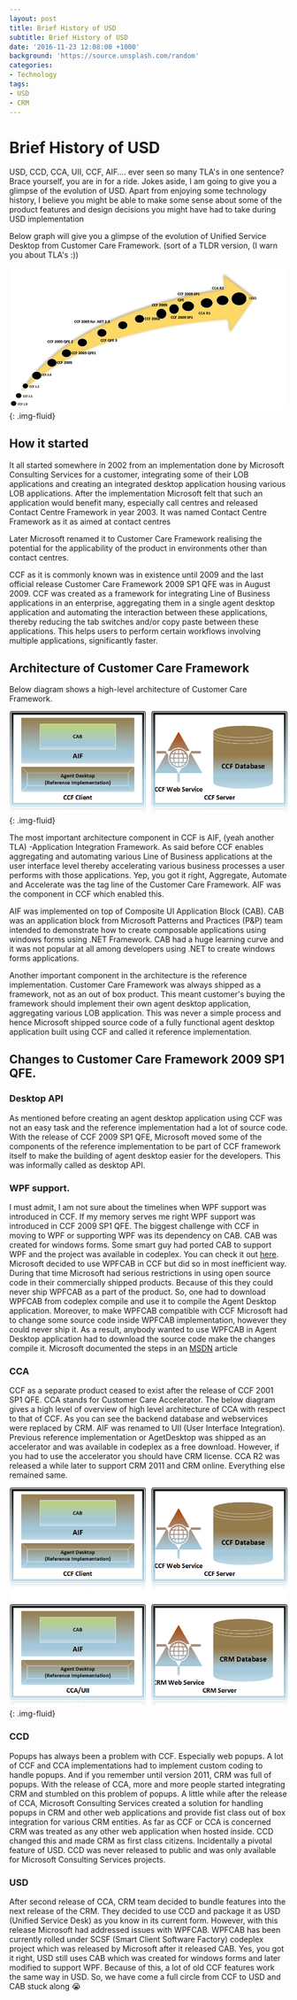 ```yaml
---
layout: post
title: Brief History of USD
subtitle: Brief History of USD
date: '2016-11-23 12:08:00 +1000'
background: 'https://source.unsplash.com/random'
categories:
- Technology
tags:
- USD
- CRM
---
```

# Brief History of USD

USD, CCD, CCA, UII, CCF, AIF…. ever seen so many TLA's in one sentence? Brace yourself, you are in for a ride. Jokes aside, I am going to give you a glimpse of the evolution of USD. Apart from enjoying some technology history, I believe you might be able to make some sense about some of the product features and design decisions you might have had to take during USD implementation
 
Below graph will give you a glimpse of the evolution of Unified Service Desktop from Customer Care Framework. (sort of a TLDR version, (I warn you about TLA's :))

![image](/uploads/2016/11/usdhistory1.png){: .img-fluid}
 
## How it started
It all started somewhere in 2002 from an implementation done by Microsoft Consulting Services for a customer, integrating some of their LOB applications and creating an integrated desktop application housing various LOB applications. After the implementation Microsoft felt that such an application would benefit many, especially call centres and released Contact Centre Framework in year 2003. It was named Contact Centre Framework as it as aimed at contact centres
 
Later Microsoft renamed it to Customer Care Framework realising the potential for the applicability of the product in environments other than contact centres.
 
CCF as it is commonly known was in existence until 2009 and the last official release Customer Care Framework 2009 SP1 QFE was in August 2009. CCF was created as a framework for integrating Line of Business applications in an enterprise, aggregating them in a single agent desktop application and automating the interaction between these applications, thereby reducing the tab switches and/or copy paste between these applications. This helps users to perform certain workflows involving multiple applications, significantly faster.
 
## Architecture of Customer Care Framework
 
Below diagram shows a high-level architecture of Customer Care Framework.
 
![image](/uploads/2016/11/usdhistory2.png){: .img-fluid}
 
The most important architecture component in CCF is AIF, (yeah another TLA) -Application Integration Framework. As said before CCF enables aggregating and automating various Line of Business applications at the user interface level thereby accelerating various business processes a user performs with those applications. Yep, you got it right, Aggregate, Automate and Accelerate was the tag line of the Customer Care Framework. AIF was the component in CCF which enabled this.
 
AIF was implemented on top of Composite UI Application Block (CAB). CAB was an application block from Microsoft Patterns and Practices (P&P) team intended to demonstrate how to create composable applications using windows forms using .NET Framework. CAB had a huge learning curve and it was not popular at all among developers using .NET to create windows forms applications.
 
Another important component in the architecture is the reference implementation. Customer Care Framework was always shipped as a framework, not as an out of box product. This meant customer's buying the framework should implement their own agent desktop application, aggregating various LOB application. This was never a simple process and hence Microsoft shipped source code of a fully functional agent desktop application built using CCF and called it reference implementation.
 
## Changes to Customer Care Framework 2009 SP1 QFE.


### Desktop API
 
As mentioned before creating an agent desktop application using CCF was not an easy task and the reference implementation had a lot of source code. With the release of CCF 2009 SP1 QFE, Microsoft moved some of the components of the reference implementation to be part of CCF framework itself to make the building of agent desktop easier for the developers. This was informally called as desktop API.
 
### WPF support.
 
I must admit, I am not sure about the timelines when WPF support was introduced in CCF. If my memory serves me right WPF support was introduced in CCF 2009 SP1 QFE. The biggest challenge with CCF in moving to WPF or supporting WPF was its dependency on CAB. CAB was created for windows forms. Some smart guy had ported CAB to support WPF and the project was available in codeplex. You can check it out [here][1]. Microsoft decided to use WPFCAB in CCF but did so in most inefficient way. During that time Microsoft had serious restrictions in using open source code in their commercially shipped products. Because of this they could never ship WPFCAB as a part of the product. So, one had to download WPFCAB from codeplex compile and use it to compile the Agent Desktop application.  Moreover, to make WPFCAB compatible with CCF Microsoft had to change some source code inside WPFCAB implementation, however they could never ship it. As a result, anybody wanted to use WPFCAB in Agent Desktop application had to download the source code make the changes compile it. Microsoft documented the steps in an [MSDN][2] article
 
### CCA 
 
CCF as a separate product ceased to exist after the release of CCF 2001 SP1 QFE. CCA stands for Customer Care Accelerator. The below diagram gives a high level of overview of high level architecture of CCA with respect to that of CCF. As you can see the backend database and webservices were replaced by CRM. AIF was renamed to UII (User Interface Integration). Previous reference implementation or AgetDesktop was shipped as an accelerator and was available in codeplex as a free download. However, if you had to use the accelerator you should have CRM license. CCA R2 was released a while later to support CRM 2011 and CRM online. Everything else remained same.
 
![image](/uploads/2016/11/usdhistory3.png){: .img-fluid}
 
### CCD
Popups has always been a problem with CCF. Especially web popups. A lot of CCF and CCA implementations had to implement custom coding to handle popups. And if you remember until version 2011, CRM was full of popups. With the release of CCA, more and more people started integrating CRM and stumbled on this problem of popups. A little while after the release of CCA, Microsoft Consulting Services created a solution for handling popups in CRM and other web applications and provide fist class out of box integration for various CRM entities. As far as CCF or CCA is concerned CRM was treated as any other web application when hosted inside. CCD changed this and made CRM as first class citizens. Incidentally a pivotal feature of USD. CCD was never released to public and was only available for Microsoft Consulting Services projects.
 
### USD
After second release of CCA, CRM team decided to bundle features into the next release of the CRM. They decided to use CCD and package it as USD (Unified Service Desk) as you know in its current form. However, with this release Microsoft had addressed issues with WPFCAB. WPFCAB has been currently rolled under SCSF (Smart Client Software Factory) codeplex project which was released by Microsoft after it released CAB. Yes, you got it right, USD still uses CAB which was created for windows forms and later modified to support WPF. Because of this, a lot of old CCF features work the same way in USD. So, we have come a full circle from CCF to USD and CAB stuck along :sob:

[1]: http://wpfcab.codeplex.com/
[2]: https://msdn.microsoft.com/en-us/library/ee712804.aspx